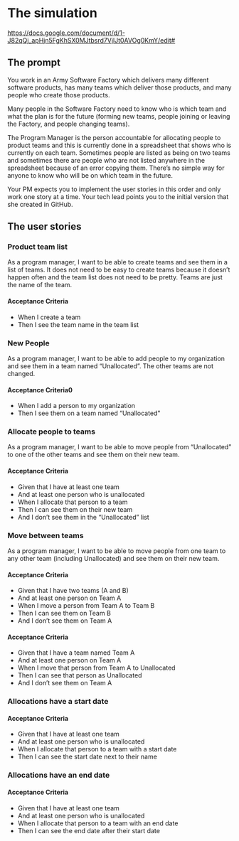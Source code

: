 # The simulation
https://docs.google.com/document/d/1-J82qQj_apHjn5FgKhSX0MJtbsrd7VjlJt0AVOg0KmY/edit#

## The prompt
You work in an Army Software Factory which delivers many different software products, has many teams which deliver those products, and many people who create those products.

Many people in the Software Factory need to know who is which team and what the plan is for the future (forming new teams, people joining or leaving the Factory, and people changing teams). 

The Program Manager is the person accountable for allocating people to product teams and this is currently done in a spreadsheet that shows who is currently on each team. Sometimes people are listed as being on two teams and sometimes there are people who are not listed anywhere in the spreadsheet because of an error copying them. There’s no simple way for anyone to know who will be on which team in the future.

Your PM expects you to implement the user stories in this order and only work one story at a time. Your tech lead points you to the initial version that she created in GitHub.
## The user stories
### Product team list
As a program manager, I want to be able to create teams and see them in a list of teams. It does not need to be easy to create teams because it doesn’t happen often and the team list does not need to be pretty. Teams are just the name of the team.

#### Acceptance Criteria
- When I create a team
- Then I see the team name in the team list

### New People
As a program manager, I want to be able to add people to my organization and see them in a team named “Unallocated”. The other teams are not changed.

#### Acceptance Criteria0
- When I add a person to my organization
- Then I see them on a team named “Unallocated"

### Allocate people to teams
As a program manager, I want to be able to move people from “Unallocated” to one of the other teams and see them on their new team.

#### Acceptance Criteria
- Given that I have at least one team
- And at least one person who is unallocated
- When I allocate that person to a team
- Then I can see them on their new team
- And I don’t see them in the “Unallocated” list

### Move between teams
As a program manager, I want to be able to move people from one team to any other team (including Unallocated) and see them on their new team.

#### Acceptance Criteria
- Given that I have two teams (A and B)
- And at least one person on Team A
- When I move a person from Team A to Team B
- Then I can see them on Team B
- And I don’t see them on Team A

#### Acceptance Criteria
- Given that I have a team named Team A
- And at least one person on Team A
- When I move that person from Team A to Unallocated
- Then I can see that person as Unallocated
- And I don’t see them on Team A

### Allocations have a start date
#### Acceptance Criteria
- Given that I have at least one team
- And at least one person who is unallocated
- When I allocate that person to a team with a start date
- Then I can see the start date next to their name

### Allocations have an end date
#### Acceptance Criteria
- Given that I have at least one team
- And at least one person who is unallocated
- When I allocate that person to a team with an end date
- Then I can see the end date after their start date

